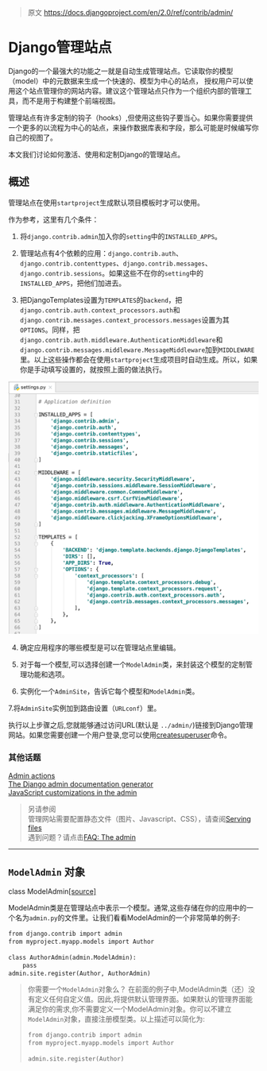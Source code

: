 > 原文 https://docs.djangoproject.com/en/2.0/ref/contrib/admin/

# Django管理站点	

Django的一个最强大的功能之一就是自动生成管理站点。它读取你的模型（model）中的元数据来生成一个快速的、模型为中心的站点，
授权用户可以使用这个站点管理你的网站内容。建议这个管理站点只作为一个组织内部的管理工具，而不是用于构建整个前端视图。  

管理站点有许多定制的钩子（hooks）,但使用这些钩子要当心。如果你需要提供一个更多的以流程为中心的站点，来操作数据库表和字段，那么可能是时候编写你自己的视图了。

本文我们讨论如何激活、使用和定制Django的管理站点。

## 概述

管理站点在使用`startproject`生成默认项目模板时才可以使用。

作为参考，这里有几个条件：

1. 将`django.contrib.admin`加入你的`setting`中的`INSTALLED_APPS`。


2. 管理站点有4个依赖的应用：`django.contrib.auth`、`django.contrib.contenttypes`、`django.contrib.messages`、`django.contrib.sessions`。如果这些不在你的`setting`中的`INSTALLED_APPS`，把他们加进去。

3. 把DjangoTemplates设置为`TEMPLATES`的`backend`，把`django.contrib.auth.context_processors.auth`和`django.contrib.messages.context_processors.messages`设置为其`OPTIONS`。同样，把`django.contrib.auth.middleware.AuthenticationMiddleware`和`django.contrib.messages.middleware.MessageMiddleware`加到`MIDDLEWARE`里。以上这些操作都会在使用`startproject`生成项目时自动生成。所以，如果你是手动填写设置的，就按照上面的做法执行。  

![自动生成的默认Settings文件内容](https://github.com/alvinfang27/Django-Document-zh-Hans/blob/master/2.0/ref/contrib/admin/%E8%87%AA%E5%8A%A8%E7%94%9F%E6%88%90%E7%9A%84%E9%BB%98%E8%AE%A4Settings%E6%96%87%E4%BB%B6%E5%86%85%E5%AE%B9.png)

4. 确定应用程序的哪些模型是可以在管理站点里编辑。

5. 对于每一个模型,可以选择创建一个`ModelAdmin`类，来封装这个模型的定制管理功能和选项。

6. 实例化一个`AdminSite`，告诉它每个模型和`ModelAdmin`类。

7.将`AdminSite`实例加到路由设置（`URLconf`）里。

执行以上步骤之后,您就能够通过访问URL(默认是 `../admin/`)链接到Django管理网站。如果您需要创建一个用户登录,您可以使用[createsuperuser]()命令。

### 其他话题  
[Admin actions]()  
[The Django admin documentation generator]()  
[JavaScript customizations in the admin]()  

> 另请参阅  
> 管理网站需要配置静态文件（图片、Javascript、CSS），请查阅[Serving files]()  
> 遇到问题？请点击[FAQ: The admin]()  

---

## `ModelAdmin` 对象
class ModelAdmin[[source]](https://docs.djangoproject.com/en/2.0/_modules/django/contrib/admin/options/#ModelAdmin)   

ModelAdmin类是在管理站点中表示一个模型。通常,这些存储在你的应用中的一个名为`admin.py`的文件里。让我们看看ModelAdmin的一个非常简单的例子:
```
from django.contrib import admin
from myproject.myapp.models import Author

class AuthorAdmin(admin.ModelAdmin):
    pass
admin.site.register(Author, AuthorAdmin)
```

> 你需要一个`ModelAdmin`对象么？
> 在前面的例子中,ModelAdmin类（还）没有定义任何自定义值。因此,将提供默认管理界面。如果默认的管理界面能满足你的需求,你不需要定义一个ModelAdmin对象。你可以不建立`ModelAdmin`对象，直接注册模型类。以上描述可以简化为:
> ```
> from django.contrib import admin
> from myproject.myapp.models import Author
>
> admin.site.register(Author)
> ```
